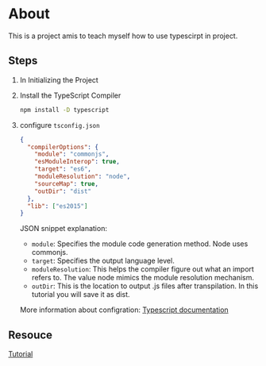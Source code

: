 # About

This is a project amis to teach myself how to use typescirpt in project.

## Steps

1. In Initializing the Project

2. Install the TypeScript Compiler

   ```bash
   npm install -D typescript
   ```

3. configure `tsconfig.json`

   ```json
   {
     "compilerOptions": {
       "module": "commonjs",
       "esModuleInterop": true,
       "target": "es6",
       "moduleResolution": "node",
       "sourceMap": true,
       "outDir": "dist"
     },
     "lib": ["es2015"]
   }
   ```

   JSON snippet explanation:

   - `module`: Specifies the module code generation method. Node uses commonjs.
   - `target`: Specifies the output language level.
   - `moduleResolution`: This helps the compiler figure out what an import refers to. The value node mimics the module resolution mechanism.
   - `outDir`: This is the location to output .js files after transpilation. In this tutorial you will save it as dist.

   More information about configration: [Typescript documentation](https://www.typescriptlang.org/docs/handbook/tsconfig-json.html)

## Resouce

[Tutorial](https://www.digitalocean.com/community/tutorials/setting-up-a-node-project-with-typescript)
